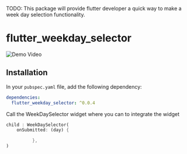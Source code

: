 <!--
This README describes the package. If you publish this package to pub.dev,
this README's contents appear on the landing page for your package.

For information about how to write a good package README, see the guide for
[writing package pages](https://dart.dev/guides/libraries/writing-package-pages).

For general information about developing packages, see the Dart guide for
[creating packages](https://dart.dev/guides/libraries/create-library-packages)
and the Flutter guide for
[developing packages and plugins](https://flutter.dev/developing-packages).
-->

TODO: This package will provide flutter developer a quick way to make a week day selection functionality.

# flutter_weekday_selector

![Demo Video](https://media.giphy.com/media/v1.Y2lkPTc5MGI3NjExODVyc3ppbjA1amtsc215MmFoOWV6ZmVpMnV3c2dxMzNjbXI2bjduMSZlcD12MV9pbnRlcm5hbF9naWZfYnlfaWQmY3Q9Zw/4xN0wmjwRfaRrwgTcc/giphy.gif)

## Installation

In your `pubspec.yaml` file, add the following dependency:

```yaml
dependencies:
  flutter_weekday_selector: ^0.0.4
```

Call the WeekDaySelector widget where you can to integrate the widget

```dart
child : WeekDaySelector(
    onSubmitted: (day) {

          },
)
```
